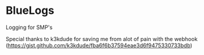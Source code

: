 # BlueLogs
Logging for SMP's

Special thanks to k3kdude for saving me from alot of pain with the webhook (https://gist.github.com/k3kdude/fba6f6b37594eae3d6f9475330733bdb)

